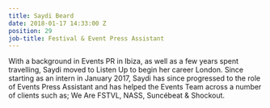 ```yaml
---
title: Saydi Beard
date: 2018-01-17 14:33:00 Z
position: 29
job-title: Festival & Event Press Assistant
---
```


With a background in Events PR in Ibiza, as well as a few years spent travelling, Saydi moved to Listen Up to begin her career London. Since starting as an intern in January 2017, Saydi has since progressed to the role of Events Press Assistant and has helped the Events Team across a number of clients such as; We Are FSTVL, NASS, Suncébeat & Shockout. 